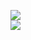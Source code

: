 [![](https://img.shields.io/badge/Made%20With-Github%20Spray-lightgrey.svg?style=for-the-badge&logo=github)](https://github.com/Annihil/github-spray#6750)  
[![](https://i.imgur.com/2DrTn0Z.gif)](https://github.com/Annihil/github-spray)